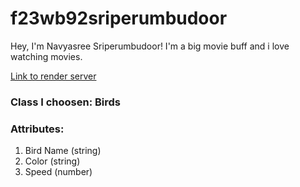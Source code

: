 # f23wb92sriperumbudoor
Hey, I'm Navyasree Sriperumbudoor! I'm a big movie buff and i love watching movies.

[Link to render server](https://f23wb45arigela.onrender.com)

### Class I choosen: Birds
### Attributes:
1. Bird Name (string)
2. Color (string)
3. Speed (number)

